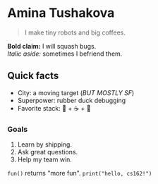 # Amina Tushakova

> I make tiny robots and big coffees.

**Bold claim:** I will squash bugs.  
*Italic aside:* sometimes I befriend them.

## Quick facts
- City: a moving target (*BUT MOSTLY SF*)
- Superpower: rubber duck debugging
- Favorite stack: 🐍 + ☕ + 🐧

### Goals
1. Learn by shipping.
2. Ask great questions.
3. Help my team win.

`fun()` returns "more fun".
`print("hello, cs162!")`

